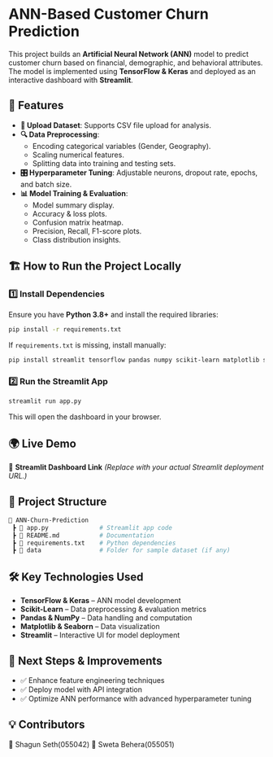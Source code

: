 # ANN-Based Customer Churn Prediction  

This project builds an **Artificial Neural Network (ANN)** model to predict customer churn based on financial, demographic, and behavioral attributes. The model is implemented using **TensorFlow & Keras** and deployed as an interactive dashboard with **Streamlit**.  

## 🚀 Features  

- **📂 Upload Dataset**: Supports CSV file upload for analysis.  
- **🔍 Data Preprocessing**:  
  - Encoding categorical variables (Gender, Geography).  
  - Scaling numerical features.  
  - Splitting data into training and testing sets.  
- **🎛 Hyperparameter Tuning**: Adjustable neurons, dropout rate, epochs, and batch size.  
- **📊 Model Training & Evaluation**:  
  - Model summary display.  
  - Accuracy & loss plots.  
  - Confusion matrix heatmap.  
  - Precision, Recall, F1-score plots.  
  - Class distribution insights.  

## 🏗 How to Run the Project Locally  

### 1️⃣ Install Dependencies  
Ensure you have **Python 3.8+** and install the required libraries:  

```bash
pip install -r requirements.txt
```

If `requirements.txt` is missing, install manually:  

```bash
pip install streamlit tensorflow pandas numpy scikit-learn matplotlib seaborn
```

### 2️⃣ Run the Streamlit App  

```bash
streamlit run app.py
```

This will open the dashboard in your browser.  

## 🌍 Live Demo  

🚀 **Streamlit Dashboard Link** *(Replace with your actual Streamlit deployment URL.)*  

## 📁 Project Structure  

```bash
📂 ANN-Churn-Prediction
 ┣ 📜 app.py              # Streamlit app code  
 ┣ 📜 README.md           # Documentation  
 ┣ 📜 requirements.txt    # Python dependencies  
 ┣ 📂 data                # Folder for sample dataset (if any)  
```

## 🛠 Key Technologies Used  

- **TensorFlow & Keras** – ANN model development  
- **Scikit-Learn** – Data preprocessing & evaluation metrics  
- **Pandas & NumPy** – Data handling and computation  
- **Matplotlib & Seaborn** – Data visualization  
- **Streamlit** – Interactive UI for model deployment  

## 🎯 Next Steps & Improvements  

- ✅ Enhance feature engineering techniques  
- ✅ Deploy model with API integration  
- ✅ Optimize ANN performance with advanced hyperparameter tuning  

## 💡 Contributors  

👤 Shagun Seth(055042)
👤 Sweta Behera(055051)
 

